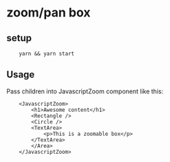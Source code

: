 # zoom/pan box

## setup
```
    yarn && yarn start
```

## Usage

Pass children into JavascriptZoom component like this: 
```
    <JavascriptZoom>
        <h1>Awesome content</h1>
        <Rectangle />
        <Circle />
        <TextArea>
            <p>This is a zoomable box</p>
        </TextArea>
        </Area>
    </JavascriptZoom>
```